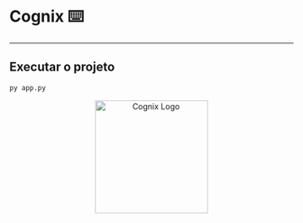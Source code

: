# Cognix ⌨️

---

## Executar o projeto

```bash
py app.py

```
<p align="center"> <img src="root/imagens/Cognix/logo.png" alt="Cognix Logo" width="200"/> </p>
